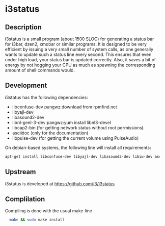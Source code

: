 # i3status 

## Description

i3status is a small program (about 1500 SLOC) for generating a status bar for
i3bar, dzen2, xmobar or similar programs. It is designed to be very efficient by
issuing a very small number of system calls, as one generally wants to update
such a status line every second. This ensures that even under high load, your
status bar is updated correctly. Also, it saves a bit of energy by not hogging
your CPU as much as spawning the corresponding amount of shell commands would.

## Development

i3status has the following dependencies:
  * libconfuse-dev
		pangwz:download from rpmfind.net
  * libyajl-dev
  * libasound2-dev
  * libnl-genl-3-dev
		pangwz:yum install libnl3-devel
  * libcap2-bin (for getting network status without root permissions)
  * asciidoc (only for the documentation)
  * libpulse-dev (for getting the current volume using PulseAudio)

On debian-based systems, the following line will install all requirements:
```bash
apt-get install libconfuse-dev libyajl-dev libasound2-dev libiw-dev asciidoc libcap2-bin libpulse-dev libnl-genl-3-dev
```

## Upstream

i3status is developed at https://github.com/i3/i3status

## Complilation 

Compiling is done with the usual make-line
```bash
  make && sudo make install
```

